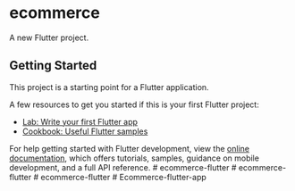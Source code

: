 # ecommerce

A new Flutter project.

## Getting Started

This project is a starting point for a Flutter application.

A few resources to get you started if this is your first Flutter project:

- [Lab: Write your first Flutter app](https://docs.flutter.dev/get-started/codelab)
- [Cookbook: Useful Flutter samples](https://docs.flutter.dev/cookbook)

For help getting started with Flutter development, view the
[online documentation](https://docs.flutter.dev/), which offers tutorials,
samples, guidance on mobile development, and a full API reference.
#   e c o m m e r c e - f l u t t e r  
 #   e c o m m e r c e - f l u t t e r  
 #   e c o m m e r c e - f l u t t e r  
 #   E c o m m e r c e - f l u t t e r - a p p  
 